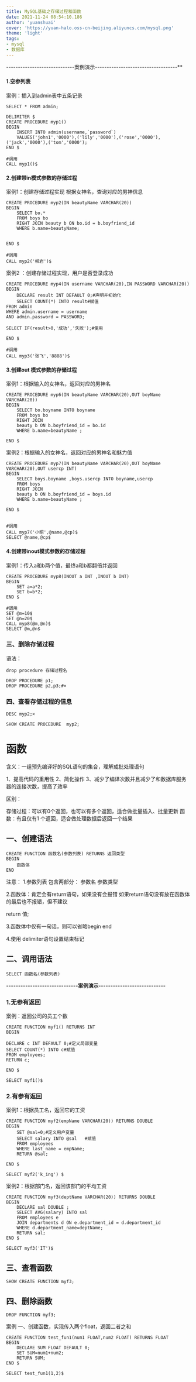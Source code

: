 ```yaml
---
title: MySQL基础之存储过程和函数
date: 2021-11-24 08:54:10.186
author: 'yuanshuai'
cover: 'https://yuan-halo.oss-cn-beijing.aliyuncs.com/mysql.png'
theme: 'light'
tags: 
- mysql
- 数据库
---
```


-----------------------------案例演示-----------------------------------**

#### 1.空参列表

案例：插入到admin表中五条记录

```mysql
SELECT * FROM admin;

DELIMITER $
CREATE PROCEDURE myp1()
BEGIN
	INSERT INTO admin(username,`password`) 
	VALUES('john1','0000'),('lily','0000'),('rose','0000'),('jack','0000'),('tom','0000');
END $

#调用
CALL myp1()$
```

#### 2.创建带in模式参数的存储过程

案例1：创建存储过程实现 根据女神名，查询对应的男神信息

```mysql
CREATE PROCEDURE myp2(IN beautyName VARCHAR(20))
BEGIN
	SELECT bo.*
	FROM boys bo
	RIGHT JOIN beauty b ON bo.id = b.boyfriend_id
	WHERE b.name=beautyName;
	

END $

#调用
CALL myp2('柳岩')$
```

案例2 ：创建存储过程实现，用户是否登录成功

```mysql
CREATE PROCEDURE myp4(IN username VARCHAR(20),IN PASSWORD VARCHAR(20))
BEGIN
	DECLARE result INT DEFAULT 0;#声明并初始化
	SELECT COUNT(*) INTO result#赋值
FROM admin
WHERE admin.username = username
AND admin.password = PASSWORD;

SELECT IF(result>0,'成功','失败');#使用

END $

#调用
CALL myp3('张飞','8888')$
```

#### 3.创建out 模式参数的存储过程

案例1：根据输入的女神名，返回对应的男神名

```mysql
CREATE PROCEDURE myp6(IN beautyName VARCHAR(20),OUT boyName VARCHAR(20))
BEGIN
	SELECT bo.boyname INTO boyname
	FROM boys bo
	RIGHT JOIN
	beauty b ON b.boyfriend_id = bo.id
	WHERE b.name=beautyName ;
	
END $
```


案例2：根据输入的女神名，返回对应的男神名和魅力值

```mysql
CREATE PROCEDURE myp7(IN beautyName VARCHAR(20),OUT boyName VARCHAR(20),OUT usercp INT) 
BEGIN
	SELECT boys.boyname ,boys.usercp INTO boyname,usercp
	FROM boys 
	RIGHT JOIN
	beauty b ON b.boyfriend_id = boys.id
	WHERE b.name=beautyName ;
	
END $


#调用
CALL myp7('小昭',@name,@cp)$
SELECT @name,@cp$
```

#### 4.创建带inout模式参数的存储过程

案例1：传入a和b两个值，最终a和b都翻倍并返回

```mysql
CREATE PROCEDURE myp8(INOUT a INT ,INOUT b INT)
BEGIN
	SET a=a*2;
	SET b=b*2;
END $

#调用
SET @m=10$
SET @n=20$
CALL myp8(@m,@n)$
SELECT @m,@n$
```

### 三、删除存储过程

语法：

```mysql
drop procedure 存储过程名

DROP PROCEDURE p1;
DROP PROCEDURE p2,p3;#×
```

### 四、查看存储过程的信息

```mysql
DESC myp2;× 

SHOW CREATE PROCEDURE  myp2;
```

# 函数

含义：一组预先编译好的SQL语句的集合，理解成批处理语句

1、提高代码的重用性
2、简化操作
3、减少了编译次数并且减少了和数据库服务器的连接次数，提高了效率

区别：

存储过程：可以有0个返回，也可以有多个返回，适合做批量插入、批量更新
函数：有且仅有1 个返回，适合做处理数据后返回一个结果

## 一、创建语法

```mysql
CREATE FUNCTION 函数名(参数列表) RETURNS 返回类型
BEGIN
	函数体
END
```

注意：
1.参数列表 包含两部分：
参数名 参数类型

2.函数体：肯定会有return语句，如果没有会报错
如果return语句没有放在函数体的最后也不报错，但不建议

return 值;

3.函数体中仅有一句话，则可以省略begin end

4.使用 delimiter语句设置结束标记

## 二、调用语法

```mysql
SELECT 函数名(参数列表)
```

**------------------------------案例演示----------------------------**

### 1.无参有返回

案例：返回公司的员工个数

```mysql
CREATE FUNCTION myf1() RETURNS INT
BEGIN

DECLARE c INT DEFAULT 0;#定义局部变量
SELECT COUNT(*) INTO c#赋值
FROM employees;
RETURN c;

END $

SELECT myf1()$
```

### 2.有参有返回

案例1：根据员工名，返回它的工资

```mysql
CREATE FUNCTION myf2(empName VARCHAR(20)) RETURNS DOUBLE
BEGIN
	SET @sal=0;#定义用户变量 
	SELECT salary INTO @sal   #赋值
	FROM employees
	WHERE last_name = empName;
	RETURN @sal;

END $

SELECT myf2('k_ing') $
```

案例2：根据部门名，返回该部门的平均工资

```mysql
CREATE FUNCTION myf3(deptName VARCHAR(20)) RETURNS DOUBLE
BEGIN
	DECLARE sal DOUBLE ;
	SELECT AVG(salary) INTO sal
	FROM employees e
	JOIN departments d ON e.department_id = d.department_id
	WHERE d.department_name=deptName;
	RETURN sal;
END $

SELECT myf3('IT')$
```

## 三、查看函数

```mysql
SHOW CREATE FUNCTION myf3;
```

## 四、删除函数

```mysql
DROP FUNCTION myf3;
```

案例
一、创建函数，实现传入两个float，返回二者之和

```mysql
CREATE FUNCTION test_fun1(num1 FLOAT,num2 FLOAT) RETURNS FLOAT
BEGIN
	DECLARE SUM FLOAT DEFAULT 0;
	SET SUM=num1+num2;
	RETURN SUM;
END $

SELECT test_fun1(1,2)$
```